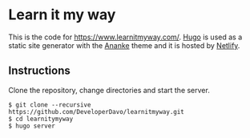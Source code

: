 # Learn it my way
This is the code for https://www.learnitmyway.com/. [Hugo](https://gohugo.io/) is used as a static site generator with the [Ananke](https://github.com/budparr/gohugo-theme-ananke) theme and it is hosted by [Netlify](https://www.netlify.com/).

## Instructions
Clone the repository, change directories and start the server.
```
$ git clone --recursive https://github.com/DeveloperDavo/learnitmyway.git
$ cd learnitymyway
$ hugo server
```
